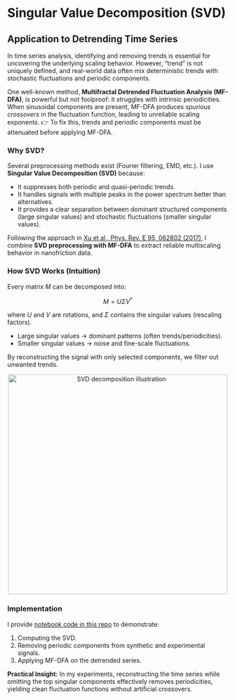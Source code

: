 # Singular Value Decomposition (SVD)

## Application to Detrending Time Series

In time series analysis, identifying and removing trends is essential for uncovering the underlying scaling behavior. However, “trend” is not uniquely defined, and real-world data often mix deterministic trends with stochastic fluctuations and periodic components.

One well-known method, **Multifractal Detrended Fluctuation Analysis (MF-DFA)**, is powerful but not foolproof: it struggles with intrinsic periodicities. When sinusoidal components are present, MF-DFA produces *spurious crossovers* in the fluctuation function, leading to unreliable scaling exponents.
👉 To fix this, trends and periodic components must be attenuated before applying MF-DFA.

### Why SVD?

Several preprocessing methods exist (Fourier filtering, EMD, etc.). I use **Singular Value Decomposition (SVD)** because:

* It suppresses both periodic and quasi-periodic trends.
* It handles signals with multiple peaks in the power spectrum better than alternatives.
* It provides a clear separation between dominant structured components (large singular values) and stochastic fluctuations (smaller singular values).

Following the approach in [Xu et al., Phys. Rev. E 95, 062802 (2017)](https://doi.org/10.1103/PhysRevE.95.062802), I combine **SVD preprocessing with MF-DFA** to extract reliable multiscaling behavior in nanofriction data.

### How SVD Works (Intuition)

Every matrix $M$ can be decomposed into:

$$
M = U \Sigma V^*
$$

where $U$ and $V$ are rotations, and $\Sigma$ contains the singular values (rescaling factors).

* Large singular values → dominant patterns (often trends/periodicities).
* Smaller singular values → noise and fine-scale fluctuations.

By reconstructing the signal with only selected components, we filter out unwanted trends.

<p align="center">
  <img width="500" src="https://upload.wikimedia.org/wikipedia/commons/thumb/b/bb/Singular-Value-Decomposition.svg/800px-Singular-Value-Decomposition.svg.png" alt="SVD decomposition illustration">
</p>

### Implementation

I provide [notebook code in this repo](./notebooks/svd_detrending.ipynb) to demonstrate:

1. Computing the SVD.
2. Removing periodic components from synthetic and experimental signals.
3. Applying MF-DFA on the detrended series.

**Practical Insight:**
In my experiments, reconstructing the time series while omitting the top singular components effectively removes periodicities, yielding clean fluctuation functions without artificial crossovers.
